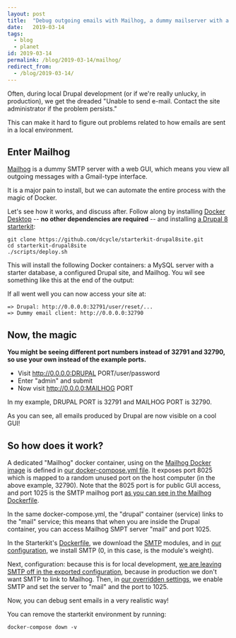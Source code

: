 ```yaml
---
layout: post
title:  "Debug outgoing emails with Mailhog, a dummy mailserver with a GUI"
date:   2019-03-14
tags:
  - blog
  - planet
id: 2019-03-14
permalink: /blog/2019-03-14/mailhog/
redirect_from:
  - /blog/2019-03-14/
---
```


Often, during local Drupal development (or if we're really unlucky, in production), we get the dreaded "Unable to send e-mail. Contact the site administrator if the problem persists."

This can make it hard to figure out problems related to how emails are sent in a local environment.

Enter Mailhog
-----

[Mailhog](https://github.com/mailhog/MailHog) is a dummy SMTP server with a web GUI, which means you view all outgoing messages with a Gmail-type interface.

It is a major pain to install, but we can automate the entire process with the magic of Docker.

Let's see how it works, and discuss after. Follow along by installing [Docker Desktop](https://www.docker.com/products/docker-desktop) -- **no other dependencies are required** -- and installing [a Drupal 8 starterkit](http://github.com/dcycle/starterkit-drupal8site):

    git clone https://github.com/dcycle/starterkit-drupal8site.git
    cd starterkit-drupal8site
    ./scripts/deploy.sh

This will install the following Docker containers: a MySQL server with a starter database, a configured Drupal site, and Mailhog. You wil see something like this at the end of the output:

If all went well you can now access your site at:

    => Drupal: http://0.0.0.0:32791/user/reset/...
    => Dummy email client: http://0.0.0.0:32790

Now, the magic
-----

**You might be seeing different port numbers instead of 32791 and 32790, so use your own instead of the example ports.**

* Visit http://0.0.0.0:DRUPAL PORT/user/password
* Enter "admin" and submit
* Now visit http://0.0.0.0:MAILHOG PORT

In my example, DRUPAL PORT is 32791 and MAILHOG PORT is 32790.

As you can see, all emails produced by Drupal are now visible on a cool GUI!

So how does it work?
-----

A dedicated "Mailhog" docker container, using on the [Mailhog Docker image](https://hub.docker.com/r/mailhog/mailhog/) is defined in [our docker-compose.yml file](https://github.com/dcycle/starterkit-drupal8site/blob/master/docker-compose.yml#L5-L9). It exposes port 8025 which is mapped to a random unused port on the host computer (in the above example, 32790). Note that the 8025 port is for public GUI access, and port 1025 is the SMTP mailhog port [as you can see in the Mailhog Dockerfile](https://hub.docker.com/r/mailhog/mailhog/Dockerfile).

In the same docker-compose.yml, the "drupal" container (service) links to the "mail" service; this means that when you are inside the Drupal container, you can access Mailhog SMPT server "mail" and port 1025.

In the Starterkit's [Dockerfile](https://github.com/dcycle/starterkit-drupal8site/blob/master/Dockerfile#L59), we download the [SMTP](https://www.drupal.org/project/smtp) modules, and in [our configuration](https://github.com/dcycle/starterkit-drupal8site/blob/master/drupal/config/core.extension.yml#L36), we install SMTP (0, in this case, is the module's weight).

Next, configuration: because this is for local development, [we are leaving SMTP off in the exported configuration](https://github.com/dcycle/starterkit-drupal8site/blob/master/drupal/config/smtp.settings.yml#L1), because in production we don't want SMTP to link to Mailhog. Then, in [our overridden settings](https://github.com/dcycle/starterkit-drupal8site/blob/master/drupal/settings/local-settings.php#L22-L31), we enable SMTP and set the server to "mail" and the port to 1025.

Now, you can debug sent emails in a very realistic way!

You can remove the starterkit environment by running:

    docker-compose down -v
